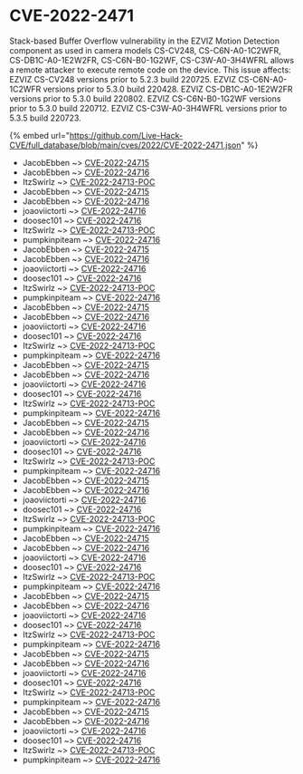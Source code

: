 # CVE-2022-2471

Stack-based Buffer Overflow vulnerability in the EZVIZ Motion Detection component as used in camera models CS-CV248, CS-C6N-A0-1C2WFR, CS-DB1C-A0-1E2W2FR, CS-C6N-B0-1G2WF, CS-C3W-A0-3H4WFRL allows a remote attacker to execute remote code on the device. This issue affects: EZVIZ CS-CV248 versions prior to 5.2.3 build 220725. EZVIZ CS-C6N-A0-1C2WFR versions prior to 5.3.0 build 220428. EZVIZ CS-DB1C-A0-1E2W2FR versions prior to 5.3.0 build 220802. EZVIZ CS-C6N-B0-1G2WF versions prior to 5.3.0 build 220712. EZVIZ CS-C3W-A0-3H4WFRL versions prior to 5.3.5 build 220723.

{% embed url="https://github.com/Live-Hack-CVE/full_database/blob/main/cves/2022/CVE-2022-2471.json" %}


* JacobEbben ~> [CVE-2022-24715](https://www.alice-snow.ru/2022/database/cve-2022-2471/cve-2022-24715-jacobebben)
* JacobEbben ~> [CVE-2022-24716](https://www.alice-snow.ru/2022/database/cve-2022-2471/cve-2022-24716-jacobebben)
* ItzSwirlz ~> [CVE-2022-24713-POC](https://www.alice-snow.ru/2022/database/cve-2022-2471/cve-2022-24713-poc-itzswirlz)
* JacobEbben ~> [CVE-2022-24715](https://www.alice-snow.ru/2022/database/cve-2022-2471/cve-2022-24715-jacobebben)
* JacobEbben ~> [CVE-2022-24716](https://www.alice-snow.ru/2022/database/cve-2022-2471/cve-2022-24716-jacobebben)
* joaoviictorti ~> [CVE-2022-24716](https://www.alice-snow.ru/2022/database/cve-2022-2471/cve-2022-24716-joaoviictorti)
* doosec101 ~> [CVE-2022-24716](https://www.alice-snow.ru/2022/database/cve-2022-2471/cve-2022-24716-doosec101)
* ItzSwirlz ~> [CVE-2022-24713-POC](https://www.alice-snow.ru/2022/database/cve-2022-2471/cve-2022-24713-poc-itzswirlz)
* pumpkinpiteam ~> [CVE-2022-24716](https://www.alice-snow.ru/2022/database/cve-2022-2471/cve-2022-24716-pumpkinpiteam)
* JacobEbben ~> [CVE-2022-24715](https://www.alice-snow.ru/2022/database/cve-2022-2471/cve-2022-24715-jacobebben)
* JacobEbben ~> [CVE-2022-24716](https://www.alice-snow.ru/2022/database/cve-2022-2471/cve-2022-24716-jacobebben)
* joaoviictorti ~> [CVE-2022-24716](https://www.alice-snow.ru/2022/database/cve-2022-2471/cve-2022-24716-joaoviictorti)
* doosec101 ~> [CVE-2022-24716](https://www.alice-snow.ru/2022/database/cve-2022-2471/cve-2022-24716-doosec101)
* ItzSwirlz ~> [CVE-2022-24713-POC](https://www.alice-snow.ru/2022/database/cve-2022-2471/cve-2022-24713-poc-itzswirlz)
* pumpkinpiteam ~> [CVE-2022-24716](https://www.alice-snow.ru/2022/database/cve-2022-2471/cve-2022-24716-pumpkinpiteam)
* JacobEbben ~> [CVE-2022-24715](https://www.alice-snow.ru/2022/database/cve-2022-2471/cve-2022-24715-jacobebben)
* JacobEbben ~> [CVE-2022-24716](https://www.alice-snow.ru/2022/database/cve-2022-2471/cve-2022-24716-jacobebben)
* joaoviictorti ~> [CVE-2022-24716](https://www.alice-snow.ru/2022/database/cve-2022-2471/cve-2022-24716-joaoviictorti)
* doosec101 ~> [CVE-2022-24716](https://www.alice-snow.ru/2022/database/cve-2022-2471/cve-2022-24716-doosec101)
* ItzSwirlz ~> [CVE-2022-24713-POC](https://www.alice-snow.ru/2022/database/cve-2022-2471/cve-2022-24713-poc-itzswirlz)
* pumpkinpiteam ~> [CVE-2022-24716](https://www.alice-snow.ru/2022/database/cve-2022-2471/cve-2022-24716-pumpkinpiteam)
* JacobEbben ~> [CVE-2022-24715](https://www.alice-snow.ru/2022/database/cve-2022-2471/cve-2022-24715-jacobebben)
* JacobEbben ~> [CVE-2022-24716](https://www.alice-snow.ru/2022/database/cve-2022-2471/cve-2022-24716-jacobebben)
* joaoviictorti ~> [CVE-2022-24716](https://www.alice-snow.ru/2022/database/cve-2022-2471/cve-2022-24716-joaoviictorti)
* doosec101 ~> [CVE-2022-24716](https://www.alice-snow.ru/2022/database/cve-2022-2471/cve-2022-24716-doosec101)
* ItzSwirlz ~> [CVE-2022-24713-POC](https://www.alice-snow.ru/2022/database/cve-2022-2471/cve-2022-24713-poc-itzswirlz)
* pumpkinpiteam ~> [CVE-2022-24716](https://www.alice-snow.ru/2022/database/cve-2022-2471/cve-2022-24716-pumpkinpiteam)
* JacobEbben ~> [CVE-2022-24715](https://www.alice-snow.ru/2022/database/cve-2022-2471/cve-2022-24715-jacobebben)
* JacobEbben ~> [CVE-2022-24716](https://www.alice-snow.ru/2022/database/cve-2022-2471/cve-2022-24716-jacobebben)
* joaoviictorti ~> [CVE-2022-24716](https://www.alice-snow.ru/2022/database/cve-2022-2471/cve-2022-24716-joaoviictorti)
* doosec101 ~> [CVE-2022-24716](https://www.alice-snow.ru/2022/database/cve-2022-2471/cve-2022-24716-doosec101)
* ItzSwirlz ~> [CVE-2022-24713-POC](https://www.alice-snow.ru/2022/database/cve-2022-2471/cve-2022-24713-poc-itzswirlz)
* pumpkinpiteam ~> [CVE-2022-24716](https://www.alice-snow.ru/2022/database/cve-2022-2471/cve-2022-24716-pumpkinpiteam)
* JacobEbben ~> [CVE-2022-24715](https://www.alice-snow.ru/2022/database/cve-2022-2471/cve-2022-24715-jacobebben)
* JacobEbben ~> [CVE-2022-24716](https://www.alice-snow.ru/2022/database/cve-2022-2471/cve-2022-24716-jacobebben)
* joaoviictorti ~> [CVE-2022-24716](https://www.alice-snow.ru/2022/database/cve-2022-2471/cve-2022-24716-joaoviictorti)
* doosec101 ~> [CVE-2022-24716](https://www.alice-snow.ru/2022/database/cve-2022-2471/cve-2022-24716-doosec101)
* ItzSwirlz ~> [CVE-2022-24713-POC](https://www.alice-snow.ru/2022/database/cve-2022-2471/cve-2022-24713-poc-itzswirlz)
* pumpkinpiteam ~> [CVE-2022-24716](https://www.alice-snow.ru/2022/database/cve-2022-2471/cve-2022-24716-pumpkinpiteam)
* JacobEbben ~> [CVE-2022-24715](https://www.alice-snow.ru/2022/database/cve-2022-2471/cve-2022-24715-jacobebben)
* JacobEbben ~> [CVE-2022-24716](https://www.alice-snow.ru/2022/database/cve-2022-2471/cve-2022-24716-jacobebben)
* joaoviictorti ~> [CVE-2022-24716](https://www.alice-snow.ru/2022/database/cve-2022-2471/cve-2022-24716-joaoviictorti)
* doosec101 ~> [CVE-2022-24716](https://www.alice-snow.ru/2022/database/cve-2022-2471/cve-2022-24716-doosec101)
* ItzSwirlz ~> [CVE-2022-24713-POC](https://www.alice-snow.ru/2022/database/cve-2022-2471/cve-2022-24713-poc-itzswirlz)
* pumpkinpiteam ~> [CVE-2022-24716](https://www.alice-snow.ru/2022/database/cve-2022-2471/cve-2022-24716-pumpkinpiteam)
* JacobEbben ~> [CVE-2022-24715](https://www.alice-snow.ru/2022/database/cve-2022-2471/cve-2022-24715-jacobebben)
* JacobEbben ~> [CVE-2022-24716](https://www.alice-snow.ru/2022/database/cve-2022-2471/cve-2022-24716-jacobebben)
* joaoviictorti ~> [CVE-2022-24716](https://www.alice-snow.ru/2022/database/cve-2022-2471/cve-2022-24716-joaoviictorti)
* doosec101 ~> [CVE-2022-24716](https://www.alice-snow.ru/2022/database/cve-2022-2471/cve-2022-24716-doosec101)
* ItzSwirlz ~> [CVE-2022-24713-POC](https://www.alice-snow.ru/2022/database/cve-2022-2471/cve-2022-24713-poc-itzswirlz)
* pumpkinpiteam ~> [CVE-2022-24716](https://www.alice-snow.ru/2022/database/cve-2022-2471/cve-2022-24716-pumpkinpiteam)
* JacobEbben ~> [CVE-2022-24715](https://www.alice-snow.ru/2022/database/cve-2022-2471/cve-2022-24715-jacobebben)
* JacobEbben ~> [CVE-2022-24716](https://www.alice-snow.ru/2022/database/cve-2022-2471/cve-2022-24716-jacobebben)
* joaoviictorti ~> [CVE-2022-24716](https://www.alice-snow.ru/2022/database/cve-2022-2471/cve-2022-24716-joaoviictorti)
* doosec101 ~> [CVE-2022-24716](https://www.alice-snow.ru/2022/database/cve-2022-2471/cve-2022-24716-doosec101)
* ItzSwirlz ~> [CVE-2022-24713-POC](https://www.alice-snow.ru/2022/database/cve-2022-2471/cve-2022-24713-poc-itzswirlz)
* pumpkinpiteam ~> [CVE-2022-24716](https://www.alice-snow.ru/2022/database/cve-2022-2471/cve-2022-24716-pumpkinpiteam)
* JacobEbben ~> [CVE-2022-24715](https://www.alice-snow.ru/2022/database/cve-2022-2471/cve-2022-24715-jacobebben)
* JacobEbben ~> [CVE-2022-24716](https://www.alice-snow.ru/2022/database/cve-2022-2471/cve-2022-24716-jacobebben)
* joaoviictorti ~> [CVE-2022-24716](https://www.alice-snow.ru/2022/database/cve-2022-2471/cve-2022-24716-joaoviictorti)
* doosec101 ~> [CVE-2022-24716](https://www.alice-snow.ru/2022/database/cve-2022-2471/cve-2022-24716-doosec101)
* ItzSwirlz ~> [CVE-2022-24713-POC](https://www.alice-snow.ru/2022/database/cve-2022-2471/cve-2022-24713-poc-itzswirlz)
* pumpkinpiteam ~> [CVE-2022-24716](https://www.alice-snow.ru/2022/database/cve-2022-2471/cve-2022-24716-pumpkinpiteam)